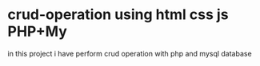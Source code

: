# crud-operation using html css js PHP+My
in this project i have perform crud operation with php and mysql database 

